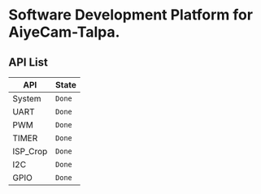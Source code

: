 # Software Development Platform for AiyeCam-Talpa.

## API List       
|API       |State |
|----------|------|
|System    |`Done`|
|UART      |`Done`|
|PWM       |`Done`|
|TIMER     |`Done`|
|ISP_Crop  |`Done`|
|I2C       |`Done`|
|GPIO      |`Done`|
